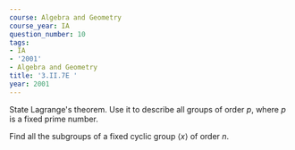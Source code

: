 ```yaml
---
course: Algebra and Geometry
course_year: IA
question_number: 10
tags:
- IA
- '2001'
- Algebra and Geometry
title: '3.II.7E '
year: 2001
---
```



State Lagrange's theorem. Use it to describe all groups of order $p$, where $p$ is a fixed prime number.

Find all the subgroups of a fixed cyclic group $\langle x\rangle$ of order $n$.